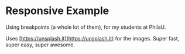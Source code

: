 Responsive Example
===
Using breakpoints (a whole lot of them), for my students at PhilaU.

Uses [https://unsplash.it](https://unsplash.it) for the images. Super fast, super easy, super awesome.